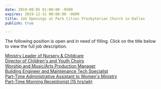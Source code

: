 ```yaml
---
date: 2019-08-05 01:00:00 -0500
expires: 2019-12-31 00:00:00 -0600
title: Job Openings at Park Cities Presbyterian Church in Dallas
publish: true

---
```

The following position is open and in need of filling. Click on the title below to view the full job description.

[Ministry Leader of Nursery & Childcare](https://jobsatpcpc.org/job-description/213/ "Ministry Leader of Nursery & Childcare")  
[Director of Children's and Youth Choirs](https://jobsatpcpc.org/job-description/211/ "Director of Children's and Youth Choirs")  
[Worship and Music/Arts Production Manager](https://jobsatpcpc.org/job-description/209/ "Worship and Music/Arts Production Manager")  
[Building Engineer and Maintenance Tech Specialist](https://jobsatpcpc.org/job-description/212/ "Building Engineer and Maintenance Tech Specialist")  
[Part-Time Administrative Assistant to Women's Ministry](https://jobsatpcpc.org/job-description/121/ "Part-Time Administrative Assistant to Women's Ministry")  
[Part-Time Morning Receptionist (15 hrs/wk)](https://www.jobsatpcpc.org/job-description/217/ "Part-Time Morning Receptionist (15 hrs/wk)")
